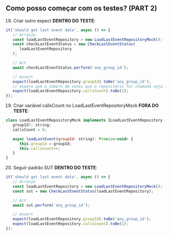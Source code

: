 ## Como posso começar com os testes? (PART 2)

18. Criar outro expect **DENTRO DO TESTE**: 

``` ts
it('should get last event data', async () => {
   // Arranje
   const loadLastEventRepository = new LoadLastEventRepositoryMock();
   const checkLastEventStatus = new CheckLastEventStatus(
      loadLastEventRepository
   );

   // Act
   await checkLastEventStatus.perform('any_group_id');

   // Assert
   expect(loadLastEventRepository.groupId).toBe('any_group_id');
   // espera que o número de vezes que o repositório for chamado seja igual a 1
   expect(loadLastEventRepository.callsCount).toBe(1);                           <--
});
```

19. Criar variável callsCount no LoadLastEventRepositoryMock **FORA DO TESTE**: 

``` js
class LoadLastEventRepositoryMock implements ILoadLastEventRepository {
   groupId?: string;
   callsCount = 0;

   async loadLastEvent(groupId: string): Promise<void> {
      this.groupId = groupId;
      this.callsCount++;
   }
}
```
20. Seguir padrão SUT **DENTRO DO TESTE**: 


``` js
it('should get last event data', async () => {
   // Arranje
   const loadLastEventRepository = new LoadLastEventRepositoryMock();
   const sut = new CheckLastEventStatus(loadLastEventRepository);                <--

   // Act
   await sut.perform('any_group_id');

   // Assert
   expect(loadLastEventRepository.groupId).toBe('any_group_id');
   expect(loadLastEventRepository.callsCount).toBe(1);
});
```